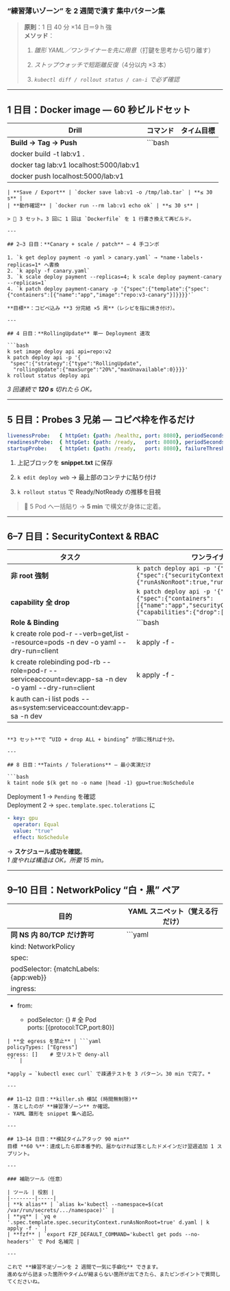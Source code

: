 ### “練習薄いゾーン” を **2 週間で潰す** 集中パターン集

> **原則**：1 日 40 分 ×14 日＝9 h 強  
> **メソッド**：
> 
> 1. _雛形 YAML／ワンライナーを先に用意_（打鍵を思考から切り離す）
>     
> 2. _ストップウォッチで短距離反復_（4 分以内 ×3 本）
>     
> 3. _`kubectl diff / rollout status / can-i` で必ず確認_
>     

---

## 1 日目：**Docker image** ― 60 秒ビルドセット

|Drill|コマンド|タイム目標|
|---|---|---|
|**Build → Tag → Push**|```bash||
|docker build -t lab:v1 .|||
|docker tag lab:v1 localhost:5000/lab:v1|||
|docker push localhost:5000/lab:v1|||

````|
| **Save / Export** | `docker save lab:v1 -o /tmp/lab.tar` | **≤ 30 s** |
| **動作確認** | `docker run --rm lab:v1 echo ok` | **≤ 30 s** |

> 🔄 3 セット。3 回に 1 回は `Dockerfile` を 1 行書き換えて再ビルド。

---

## 2–3 日目：**Canary + scale / patch** ― 4 手コンボ

1. `k get deploy payment -o yaml > canary.yaml` → *name・labels・replicas=1* へ書換  
2. `k apply -f canary.yaml`  
3. `k scale deploy payment --replicas=4; k scale deploy payment-canary --replicas=1`  
4. `k patch deploy payment-canary -p '{"spec":{"template":{"spec":{"containers":[{"name":"app","image":"repo:v3-canary"}]}}}}'`

**目標**：コピペ込み **3 分完結 ×5 周**（レシピを指に焼き付け）。

---

## 4 日目：**RollingUpdate** 単一 Deployment 速攻

```bash
k set image deploy api api=repo:v2
k patch deploy api -p '{
 "spec":{"strategy":{"type":"RollingUpdate",
  "rollingUpdate":{"maxSurge":"20%","maxUnavailable":0}}}}'
k rollout status deploy api
````

_3 回連続で **120 s** 切れたら OK。_

---

## 5 日目：**Probes 3 兄弟** ― コピペ枠を作るだけ

```yaml
livenessProbe:   { httpGet: {path: /healthz, port: 8080}, periodSeconds: 10 }
readinessProbe:  { httpGet: {path: /ready,   port: 8080}, periodSeconds: 5 }
startupProbe:    { httpGet: {path: /ready,   port: 8080}, failureThreshold: 30, periodSeconds: 2 }
```

1. 上記ブロックを **snippet.txt** に保存
    
2. `k edit deploy web` → 最上部のコンテナに貼り付け
    
3. `k rollout status` で Ready/NotReady の推移を目視
    

> 🔄 5 Pod へ一括貼り → **5 min** で構文が身体に定着。

---

## 6–7 日目：**SecurityContext & RBAC**

|タスク|ワンライナー|
|---|---|
|**非 root 強制**|`k patch deploy api -p '{"spec":{"template":{"spec":{"securityContext":{"runAsNonRoot":true,"runAsUser":1001}}}}}'`|
|**capability 全 drop**|`k patch deploy api -p '{"spec":{"template":{"spec":{"containers":[{"name":"app","securityContext":{"capabilities":{"drop":["ALL"]}}}]}}}}'`|
|**Role & Binding**|```bash|
|k create role pod-r --verb=get,list --resource=pods -n dev -o yaml --dry-run=client|k apply -f -|
|k create rolebinding pod-rb --role=pod-r --serviceaccount=dev:app-sa -n dev -o yaml --dry-run=client|k apply -f -|
|k auth can-i list pods --as=system:serviceaccount:dev:app-sa -n dev||

````|

**3 セット**で “UID + drop ALL + binding” が頭に残れば十分。

---

## 8 日目：**Taints / Tolerations** ― 最小実演だけ

```bash
k taint node $(k get no -o name |head -1) gpu=true:NoSchedule
````

Deployment 1 → `Pending` を確認  
Deployment 2 → `spec.template.spec.tolerations` に

```yaml
- key: gpu
  operator: Equal
  value: "true"
  effect: NoSchedule
```

→ **スケジュール成功を確認**。  
_1 度やれば構造は OK。所要 15 min。_

---

## 9–10 日目：**NetworkPolicy** “白・黒” ペア

|目的|YAML スニペット（覚える行だけ）|
|---|---|
|**同 NS 内 80/TCP だけ許可**|```yaml|
|kind: NetworkPolicy||
|spec:||
|podSelector: {matchLabels:{app:web}}||
|ingress:||

- from:
    
    - podSelector: {} # 全 Pod  
        ports: [{protocol:TCP,port:80}]
        

````|
| **全 egress を禁止** | ```yaml
policyTypes: ["Egress"]
egress: []    # 空リストで deny-all
``` |

*apply → `kubectl exec curl` で疎通テストを 3 パターン。30 min で完了。*

---

## 11–12 日目：**killer.sh 模試 (時間無制限)**  
- 落としたのが **練習薄ゾーン** か確認。  
- YAML 雛形を snippet 集へ追記。

---

## 13–14 日目：**模試タイムアタック 90 min**  
目標 **60 %**：達成したら即本番予約、届かなければ落としたドメインだけ翌週追加 1 スプリント。

---

### 補助ツール（任意）

| ツール | 役割 |
|--------|-----|
| **k alias** | `alias k='kubectl --namespace=$(cat /var/run/secrets/.../namespace)'` |
| **yq** | `yq e '.spec.template.spec.securityContext.runAsNonRoot=true' d.yaml | k apply -f -` |
| **fzf** | `export FZF_DEFAULT_COMMAND='kubectl get pods --no-headers'` で Pod 名補完 |

---

これで **練習不足ゾーンを 2 週間で一気に手癖化** できます。  
進めながら詰まった箇所やタイムが縮まらない箇所が出てきたら、またピンポイントで質問してくださいね。
````